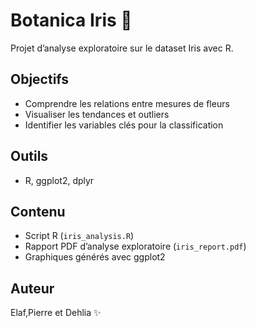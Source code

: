 # Botanica Iris 🌸

Projet d’analyse exploratoire sur le dataset Iris avec R.

## Objectifs

- Comprendre les relations entre mesures de fleurs  
- Visualiser les tendances et outliers  
- Identifier les variables clés pour la classification

## Outils

- R, ggplot2, dplyr

## Contenu

- Script R (`iris_analysis.R`)
- Rapport PDF d’analyse exploratoire (`iris_report.pdf`)  
- Graphiques générés avec ggplot2  

## Auteur

Elaf,Pierre et Dehlia ✨

